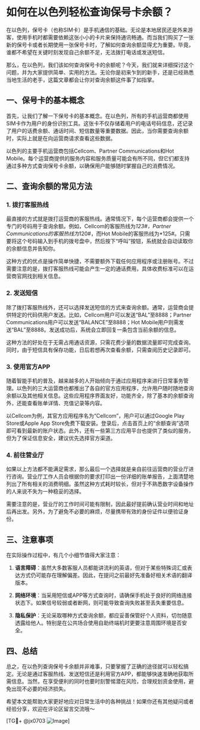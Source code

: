 # 如何在以色列轻松查询保号卡余额？

在以色列，保号卡（也称SIM卡）是手机通信的基础。无论是本地居民还是外来游客，使用手机时都需要依赖这张小小的卡片来保持通讯畅通。而当我们购买了一张新的保号卡或者长期使用一张保号卡时，了解如何查询余额显得尤为重要。毕竟，谁都不希望在关键时刻发现自己余额不足，无法拨打电话或发送短信。

那么，在以色列，我们该如何查询保号卡的余额呢？今天，我们就来详细探讨这个问题，并为大家提供简单、实用的方法。无论你是初来乍到的新手，还是已经熟悉当地生活的老手，这篇文章都会让你对查询余额这件事了如指掌。

## 一、保号卡的基本概念

首先，让我们了解一下保号卡的基本概念。在以色列，所有的手机运营商都使用SIM卡作为用户的身份识别工具。这张卡不仅存储着用户的电话号码信息，还记录了用户的话费余额、通话时间、短信数量等重要数据。因此，当你需要查询余额时，实际上就是在向运营商请求查看这些数据。

以色列的主要手机运营商包括Cellcom、Partner Communications和Hot Mobile。每个运营商提供的服务内容和服务质量可能会有所不同，但它们都支持通过多种方式查询保号卡余额，以确保用户能够随时掌握自己的消费情况。

## 二、查询余额的常见方法

### 1. 拨打客服热线

最直接的方式就是拨打运营商的客服热线。通常情况下，每个运营商都会提供一个专门的号码用于查询余额。例如，Cellcom的客服热线为*123#，Partner Communications的客服热线为*120#，而Hot Mobile的客服热线为*125#。只需要将这个号码输入到手机的拨号盘中，然后按下“呼叫”按钮，系统就会自动读取你的余额信息并告知你。

这种方式的优点是操作简单快捷，不需要额外下载任何应用程序或注册账号。不过需要注意的是，拨打客服热线可能会产生一定的通话费用，具体收费标准可以在运营商官网找到相关信息。

### 2. 发送短信

除了拨打客服热线外，还可以选择发送短信的方式来查询余额。通常，运营商会提供特定的代码供用户发送。比如，Cellcom用户可以发送“BAL”至8888；Partner Communications用户可以发送“BALANCE”至8888；Hot Mobile用户则需发送“BAL”至8888。发送成功后，系统会立即回复一条包含当前余额的信息。

这种方法的好处在于无需占用通话资源，只需花费少量的数据流量即可完成查询。同时，由于短信具有保存功能，日后若想再次查看余额，只需查阅历史记录即可。

### 3. 使用官方APP

随着智能手机的普及，越来越多的人开始倾向于通过应用程序来进行日常事务管理。以色列的三大运营商也都推出了各自的官方应用程序，允许用户随时随地查询余额以及其他相关信息。这些应用程序界面友好，功能齐全，除了基本的余额查询外，还能查看账单详情、充值记录等内容。

以Cellcom为例，其官方应用程序名为“Cellcom”，用户可以通过Google Play Store或Apple App Store免费下载安装。登录后，点击首页上的“余额查询”选项即可看到最新的账户状态。此外，还有一些第三方应用平台也提供了类似的服务，但为了保证信息安全，建议优先选择官方渠道。

### 4. 前往营业厅

如果以上方法都不能满足需求，那么最后一个选择就是亲自前往运营商的营业厅进行咨询。营业厅工作人员会根据你的要求打印出一份详细的账单报告，上面清楚地列出了所有相关的消费明细。虽然这种方式耗时较长，但对于不熟悉数字设备操作的人来说不失为一种稳妥的选择。

需要注意的是，营业厅的工作时间可能有限制，因此最好提前确认营业时间和地址后再出发。另外，为了避免不必要的麻烦，尽量携带有效的身份证件以便验证身份。

## 三、注意事项

在实际操作过程中，有几个小细节值得大家注意：

1. **语言障碍**：虽然大多数客服人员都能讲流利的英语，但对于某些特殊词汇或表达方式仍可能存在理解偏差。因此，在提问之前最好先准备好相关术语的翻译版本。
   
2. **网络环境**：当采用短信或APP等方式查询时，请确保手机处于良好的网络连接状态下。如果信号较弱或者断网，则可能导致查询失败甚至丢失重要信息。

3. **隐私保护**：无论采取哪种方式查询余额，都应妥善保管好个人资料，切勿随意透露给他人。特别是在公共场合使用自助终端机时更要注意周围环境是否安全。

## 四、总结

总之，在以色列查询保号卡余额并非难事，只要掌握了正确的途径就可以轻松搞定。无论是通过客服热线、发送短信还是利用官方APP，都能够快速准确地获取所需信息。当然，在享受便利的同时也要时刻警惕潜在风险，合理规划资金使用，避免出现不必要的经济损失。

希望本文能帮助大家更好地应对日常生活中的各种挑战！如果你还有其他疑问或者经验分享，欢迎在评论区留言交流哦～

[TG💪+ @jx0703 ![Image](https://github.com/user-attachments/assets/dbca1d08-cadb-493c-b0ec-ad6f7a83f270)]